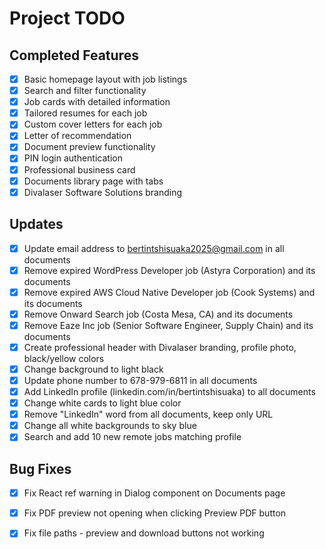 # Project TODO

## Completed Features
- [x] Basic homepage layout with job listings
- [x] Search and filter functionality
- [x] Job cards with detailed information
- [x] Tailored resumes for each job
- [x] Custom cover letters for each job
- [x] Letter of recommendation
- [x] Document preview functionality
- [x] PIN login authentication
- [x] Professional business card
- [x] Documents library page with tabs
- [x] Divalaser Software Solutions branding

## Updates
- [x] Update email address to bertintshisuaka2025@gmail.com in all documents
- [x] Remove expired WordPress Developer job (Astyra Corporation) and its documents
- [x] Remove expired AWS Cloud Native Developer job (Cook Systems) and its documents
- [x] Remove Onward Search job (Costa Mesa, CA) and its documents
- [x] Remove Eaze Inc job (Senior Software Engineer, Supply Chain) and its documents
- [x] Create professional header with Divalaser branding, profile photo, black/yellow colors
- [x] Change background to light black
- [x] Update phone number to 678-979-6811 in all documents
- [x] Add LinkedIn profile (linkedin.com/in/bertintshisuaka) to all documents
- [x] Change white cards to light blue color
- [x] Remove "LinkedIn" word from all documents, keep only URL
- [x] Change all white backgrounds to sky blue
- [x] Search and add 10 new remote jobs matching profile

## Bug Fixes
- [x] Fix React ref warning in Dialog component on Documents page
- [x] Fix PDF preview not opening when clicking Preview PDF button
- [x] Fix file paths - preview and download buttons not working

